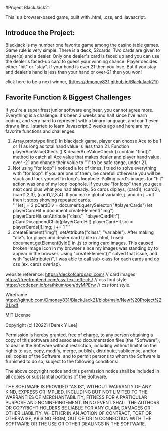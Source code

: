 #Project BlackJack21

This is a browser-based game, built with .html, .css, and .javascript. 

## Introduce the Project:
Blackjack is my number one favorite game among the casino table games. 
Game rule is very simple. There is a deck, 52cards. Two cards are given to player(s) and a dealer. 
Only one dealer's card is faced up and you can use the dealer's faced-up card to guess your winning chance.
Player decides either "hit" or "stay". If your hand is over 21 then you lose. But if you stay and dealer's hand is less than your hand or over-21 then you won! 

click here to be a next winner, (https://dmoney831.github.io/BlackJack21/)

## Favorite Function & Biggest Challenges
If you're a super frest junior software engineer, you cannot agree more. Everything is a challenge. It's been 3 weeks and half since I've learn coding, and very hard to represent with a binary language, and can't even draw a line. 
I started to learn Javascript 3 weeks ago and here are my favorite functions and challenges. 
1. Array.prototype.find()
In blackjack game, player can choose Ace to be 1 or 11 as long as total hand value is less than 21. 
Function playerAceValueCheck () & dealerAceValueCheck () contain "find()" method to catch all Ace value that makes dealer and player hand value over -21 and change their value to "1" to be safe range, under 21. 
2.  Not using "for loop"
I noticed a lot of times, I tried to solve everything with "for loop". If you are one of them, be careful! otherwise you will be stuck and lock yourself in loop's loophole. Pulling card's images for "hit" action was one of my loop loophole. 
If you use "for loop" then you get a next card plus what you had already. So cards diplays, (card1), (card2), (card1,2,3), (card1,2,3,4).
If you make global variable, j, and do j += 1 then it stops showing repeated cards.  
'''
let j = 2
 pCardDiv = document.querySelector("#playerCards")
  let playerCardHit = document.createElement("img")
  playerCardHit.setAttribute("class", "playerCardHit")
  pCardDiv.appendChild(playerCardHit)
  playerCardHit.src = playerCards[j].img;
  j += 1
'''
3. createElement("img"), setAttribute("class", "variable"). 
After making "div"s for player and dealer card table in .html, I used document.getElementById() in .js to bring card images. This caused broken image icon in my browser since my images was standing by to appear in the browser. 
Using "createElement()" solved that issue, and with "setAttribute()", I was able to call sub-class for each cards and do css (ex. cards overlap).



website reference: 
https://deckofcardsapi.com/ // card images
https://freefrontend.com/css-text-effects/ // css font style. 
https://codepen.io/prathkum/pen/dyMPErw // css font style. 

Wireframe
https://github.com/Dmoney831/BlackJack21/blob/main/New%20Project%201.pdf


MIT License

Copyright (c) [2022] [Derek Y Lee]

Permission is hereby granted, free of charge, to any person obtaining a copy
of this software and associated documentation files (the "Software"), to deal
in the Software without restriction, including without limitation the rights
to use, copy, modify, merge, publish, distribute, sublicense, and/or sell
copies of the Software, and to permit persons to whom the Software is
furnished to do so, subject to the following conditions:

The above copyright notice and this permission notice shall be included in all
copies or substantial portions of the Software.

THE SOFTWARE IS PROVIDED "AS IS", WITHOUT WARRANTY OF ANY KIND, EXPRESS OR
IMPLIED, INCLUDING BUT NOT LIMITED TO THE WARRANTIES OF MERCHANTABILITY,
FITNESS FOR A PARTICULAR PURPOSE AND NONINFRINGEMENT. IN NO EVENT SHALL THE
AUTHORS OR COPYRIGHT HOLDERS BE LIABLE FOR ANY CLAIM, DAMAGES OR OTHER
LIABILITY, WHETHER IN AN ACTION OF CONTRACT, TORT OR OTHERWISE, ARISING FROM,
OUT OF OR IN CONNECTION WITH THE SOFTWARE OR THE USE OR OTHER DEALINGS IN THE
SOFTWARE.

